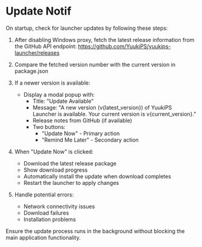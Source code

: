 # Update Notif
On startup, check for launcher updates by following these steps:

1. After disabling Windows proxy, fetch the latest release information from the GitHub API endpoint: https://github.com/YuukiPS/yuukips-launcher/releases

2. Compare the fetched version number with the current version in package.json

3. If a newer version is available:
   - Display a modal popup with:
     - Title: "Update Available"
     - Message: "A new version (v{latest_version}) of YuukiPS Launcher is available. Your current version is v{current_version}."
     - Release notes from GitHub (if available)
     - Two buttons:
       - "Update Now" - Primary action
       - "Remind Me Later" - Secondary action

4. When "Update Now" is clicked:
   - Download the latest release package
   - Show download progress
   - Automatically install the update when download completes
   - Restart the launcher to apply changes

5. Handle potential errors:
   - Network connectivity issues
   - Download failures
   - Installation problems
   
Ensure the update process runs in the background without blocking the main application functionality.